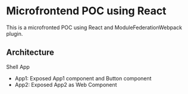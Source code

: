 # Microfrontend POC using React

This is a microfronted POC using React and ModuleFederationWebpack plugin.

## Architecture

Shell App
  - App1: Exposed App1 component and Button component
  - App2: Exposed App2 as Web Component
